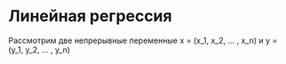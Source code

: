 # Линейная регрессия

Рассмотрим две непрерывные переменные x = (x_1, x_2, ... , x_n) и y = (y_1, y_2, ... , y_n) 

